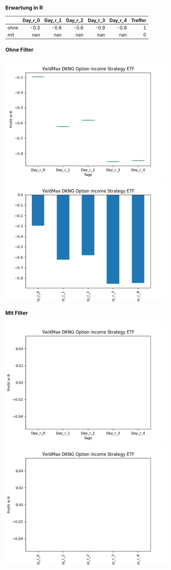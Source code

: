### Erwartung in R
|      |   Day_r_0 |   Day_r_1 |   Day_r_2 |   Day_r_3 |   Day_r_4 |   Treffer |
|:-----|----------:|----------:|----------:|----------:|----------:|----------:|
| ohne |      -0.3 |      -0.6 |      -0.6 |      -0.9 |      -0.8 |         1 |
| mit  |     nan   |     nan   |     nan   |     nan   |     nan   |         0 |

### Ohne Filter
![image info](./data/DRAY_box_all.png)
![image info](./data/DRAY_median_all.png)

### Mit Filter
![image info](./data/DRAY_box_filtered.png)
![image info](./data/DRAY_median_filtered.png)
